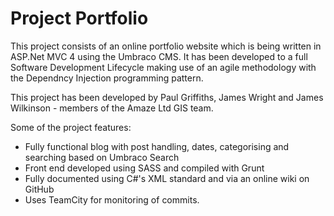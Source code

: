 Project Portfolio
=========

This project consists of an online portfolio website which is being written in ASP.Net MVC 4 using the Umbraco CMS. It has been developed to a full Software Development Lifecycle making use of an agile methodology with the Dependncy Injection programming pattern. 

This project has been developed by Paul Griffiths, James Wright and James Wilkinson - members of the Amaze Ltd GIS team. 

Some of the project features:

- Fully functional blog with post handling, dates, categorising and searching based on Umbraco Search 
- Front end developed using SASS and compiled with Grunt
- Fully documented using C#'s XML standard and via an online wiki on GitHub
- Uses TeamCity for monitoring of commits. 

